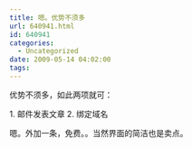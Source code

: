 ```yaml
---
title: 嗯。优势不须多
url: 640941.html
id: 640941
categories:
  - Uncategorized
date: 2009-05-14 04:02:00
tags:
---
```


    

优势不须多，如此两项就可：<p />1\. 邮件发表文章
2\. 绑定域名<p />嗯。外加一条，免费。。当然界面的简洁也是卖点。

  